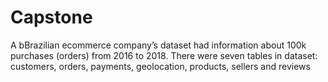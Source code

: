 # Capstone
A bBrazilian ecommerce company’s dataset had information about 100k purchases (orders) from 2016 to 2018. There were seven tables in dataset: customers, orders, payments, geolocation, products, sellers and reviews
